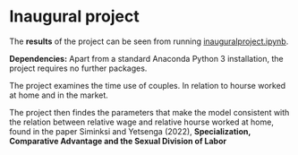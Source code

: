 # Inaugural project

The **results** of the project can be seen from running [inauguralproject.ipynb](inauguralproject.ipynb).

**Dependencies:** Apart from a standard Anaconda Python 3 installation, the project requires no further packages.

The project examines the time use of couples. In relation to hourse worked at home and in the market. 

The project then findes the parameters that make the model consistent with the relation between relative wage and relative hourse worked at home, found in the paper Siminksi and Yetsenga (2022), **Specialization, Comparative Advantage and the Sexual Division of Labor**

